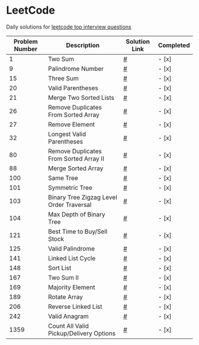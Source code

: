 # LeetCode

Daily solutions for [leetcode top interview questions](https://leetcode.com/studyplan/top-interview-150/)

| Problem Number | Description                             | Solution Link                        | Completed |
|----------------|-----------------------------------------|--------------------------------------|-----------|
| 1              | Two Sum                                 | [#](solutions/1.py)                  | - [x]     |
| 9              | Palindrome Number                       | [#](solutions/9.py)                  | - [x]     |
| 15             | Three Sum                               | [#](solutions/15.py)                 | - [x]     |
| 20             | Valid Parentheses                       | [#](solutions/20.py)                 | - [x]     |
| 21             | Merge Two Sorted Lists                  | [#](solutions/21.py)                 | - [x]     |
| 26             | Remove Duplicates From Sorted Array     | [#](solutions/26.py)                 | - [x]     |
| 27             | Remove Element                          | [#](solutions/27.py)                 | - [x]     |
| 32             | Longest Valid Parentheses               | [#](solutions/32.py)                 | - [x]     |
| 80             | Remove Duplicates From Sorted Array II  | [#](solutions/80.py)                 | - [x]     |
| 88             | Merge Sorted Array                      | [#](solutions/88.py)                 | - [x]     |
| 100            | Same Tree                               | [#](solutions/100.py)                | - [x]     |
| 101            | Symmetric Tree                          | [#](solutions/101.py)                | - [x]     |
| 103            | Binary Tree Zigzag Level Order Traversal| [#](solutions/103.py)                | - [x]     |
| 104            | Max Depth of Binary Tree                | [#](solutions/104.py)                | - [x]     |
| 121            | Best Time to Buy/Sell Stock             | [#](solutions/121.py)                | - [x]     |
| 125            | Valid Palindrome                        | [#](solutions/125.py)                | - [x]     |
| 141            | Linked List Cycle                       | [#](solutions/141.py)                | - [x]     |
| 148            | Sort List                               | [#](solutions/148.py)                | - [x]     |
| 167            | Two Sum II                              | [#](solutions/167.py)                | - [x]     |
| 169            | Majority Element                        | [#](solutions/169.py)                | - [x]     |
| 189            | Rotate Array                            | [#](solutions/189.py)                | - [x]     |
| 206            | Reverse Linked List                     | [#](solutions/206.py)                | - [x]     |
| 242            | Valid Anagram                           | [#](solutions/242.py)                | - [x]     |
| 1359           | Count All Valid Pickup/Delivery Options | [#](solutions/1359.py)               | - [x]     |




